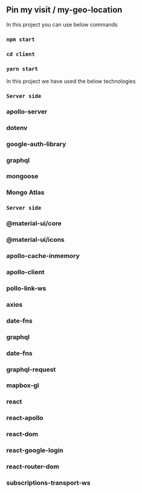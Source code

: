 ## Pin my visit / my-geo-location

In this project you can use below commands


### `npm start`

### `cd client `
### `yarn start`

In this project we have used the below technologies

### `Server side`

### apollo-server

### dotenv

### google-auth-library

### graphql

### mongoose

### Mongo Atlas

### `Server side`

### @material-ui/core

### @material-ui/icons

### apollo-cache-inmemory

### apollo-client

### pollo-link-ws

### axios

### date-fns

### graphql

### date-fns

### graphql-request

### mapbox-gl

### react

### react-apollo

### react-dom

### react-google-login

### react-router-dom

### subscriptions-transport-ws
